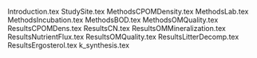 Introduction.tex
StudySite.tex
MethodsCPOMDensity.tex
MethodsLab.tex
MethodsIncubation.tex
MethodsBOD.tex
MethodsOMQuality.tex
ResultsCPOMDens.tex
ResultsCN.tex
ResultsOMMineralization.tex
ResultsNutrientFlux.tex
ResultsOMQuality.tex
ResultsLitterDecomp.tex
ResultsErgosterol.tex
k_synthesis.tex